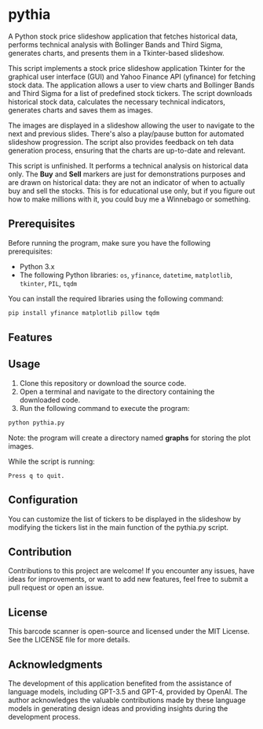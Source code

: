 # pythia

A Python stock price slideshow application that fetches historical data, performs technical analysis with Bollinger Bands and Third Sigma, generates charts, and presents them in a Tkinter-based slideshow.

This script implements a stock price slideshow application Tkinter for the graphical user interface (GUI) and Yahoo Finance API (yfinance) for fetching stock data. The application allows a user to view charts and Bollinger Bands and Third Sigma for a list of predefined stock tickers. The script downloads historical stock data, calculates the necessary technical indicators, generates charts and saves them as images. 

The images are displayed in a slideshow allowing the user to navigate to the next and previous slides. There's also a play/pause button for automated slideshow progression. The script also provides feedback on teh data generation process, ensuring that the charts are up-to-date and relevant.

This script is unfinished. It performs a technical analysis on historical data only. The **Buy** and **Sell** markers are just for demonstrations purposes and are drawn on historical data: they are not an indicator of when to actually buy and sell the stocks. This is for educational use only, but if you figure out how to make millions with it, you could buy me a Winnebago or something.

## Prerequisites

Before running the program, make sure you have the following prerequisites:

- Python 3.x
- The following Python libraries: `os`, `yfinance`, `datetime`, `matplotlib`, `tkinter`, `PIL`, `tqdm`

You can install the required libraries using the following command:

```bash
pip install yfinance matplotlib pillow tqdm
```

## Features



## Usage

1. Clone this repository or download the source code.
2. Open a terminal and navigate to the directory containing the downloaded code.
3. Run the following command to execute the program:

```bash
python pythia.py
```

Note: the program will create a directory named **graphs** for storing the
plot images.

While the script is running:

```
Press q to quit.
```

## Configuration

You can customize the list of tickers to be displayed in the slideshow by modifying the tickers list in the main function of the pythia.py script.

## Contribution

Contributions to this project are welcome! If you encounter any issues, have ideas for improvements, or want to add new features, feel free to submit a pull request or open an issue.

## License

This barcode scanner is open-source and licensed under the MIT License. See the LICENSE file for more details.

## Acknowledgments

The development of this application benefited from the assistance of language models, including GPT-3.5 and GPT-4, provided by OpenAI. The author acknowledges the valuable contributions made by these language models in generating design ideas and providing insights during the development process.
